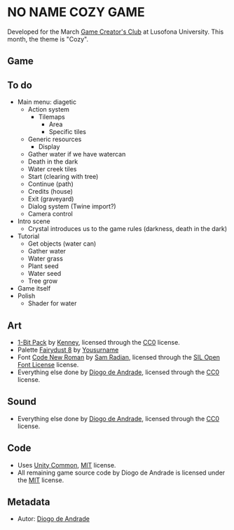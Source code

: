 # NO NAME COZY GAME

Developed for the March [Game Creator's Club] at Lusofona University.
This month, the theme is "Cozy". 

## Game

## To do

- Main menu: diagetic
  - Action system
    - Tilemaps
      - Area
      - Specific tiles
  - Generic resources
    - Display
  - Gather water if we have watercan
  - Death in the dark
  - Water creek tiles
  - Start (clearing with tree)
  - Continue (path)
  - Credits (house)
  - Exit (graveyard)
  - Dialog system (Twine import?)
  - Camera control
- Intro scene
  - Crystal introduces us to the game rules (darkness, death in the dark)
- Tutorial
  - Get objects (water can)
  - Gather water
  - Water grass
  - Plant seed
  - Water seed
  - Tree grow
- Game itself
- Polish
  - Shader for water

## Art

- [1-Bit Pack](https://kenney.nl/assets/1-bit-pack) by [Kenney](https://kenney.nl), licensed through the [CC0] license.
- Palette [Fairydust 8](https://lospec.com/palette-list/fairydust-8) by [Yousurname](https://lospec.com/yousurname)
- Font [Code New Roman]() by [Sam  Radian](http://fb.com/sam.radian), licensed through the [SIL Open Font License] license.
- Everything else done by [Diogo de Andrade], licensed through the [CC0] license.

## Sound

- Everything else done by [Diogo de Andrade], licensed through the [CC0] license.

## Code

- Uses [Unity Common], [MIT] license.
- All remaining game source code by Diogo de Andrade is licensed under the [MIT] license.

## Metadata

- Autor: [Diogo de Andrade]

[Diogo de Andrade]:https://github.com/DiogoDeAndrade
[CC0]:https://creativecommons.org/publicdomain/zero/1.0/
[CC-BY 3.0]:https://creativecommons.org/licenses/by/3.0/
[CC-BY-NC 3.0]:https://creativecommons.org/licenses/by-nc/3.0/
[CC-BY-SA 4.0]:http://creativecommons.org/licenses/by-sa/4.0/
[CC-BY 4.0]:https://creativecommons.org/licenses/by/4.0/
[CC-BY-NC 4.0]:https://creativecommons.org/licenses/by-nc/4.0/
[OkapiKit]:https://github.com/VideojogosLusofona/OkapiKit
[Unity Common]:https://github.com/DiogoDeAndrade/UnityCommon
[Game Creator's Club]:https://game-creators-club.itch.io/
[SIL Open Font License]:http://scripts.sil.org/OFL
[MIT]:LICENSE
